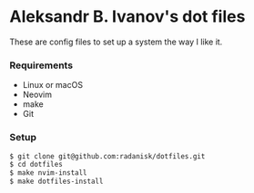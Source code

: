 # Aleksandr B. Ivanov's dot files

These are config files to set up a system the way I like it.

### Requirements

* Linux or macOS
* Neovim
* make
* Git

### Setup

```sh
$ git clone git@github.com:radanisk/dotfiles.git
$ cd dotfiles
$ make nvim-install
$ make dotfiles-install
```
